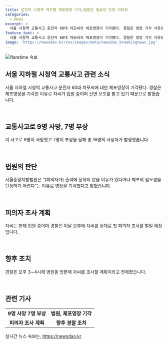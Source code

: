 ```yaml
---
title: 운전자 시청역 역주행 체포영장 기각…법원은 필요성 단정 어려워
categories:
  - News
excerpt: >
  서울 시청역 교통사고 운전자 60대 차모씨의 체포영장이 기각됐다. 경찰은 영장 기각 사유로 피의자의 출석 응하지 않을 이유나 체포 필요성을 단정하기 어렵다고 밝혔다. 차씨는 현재 입원 중이며, 사고로 9명 사망, 7명 부상, 총 16명의 사상자가 발생했다. 경찰은 차씨를 향해 첫 피의자 조사를 진행할 예정이다. [출처: ]
feature_text: >
  서울 시청역 교통사고 운전자 60대 차모씨의 체포영장이 기각됐다. 경찰은 영장 기각 사유로 피의자의 출석 응하지 않을 이유나 체포 필요성을 단정하기 어렵다고 밝혔다. 차씨는 현재 입원 중이며, 사고로 9명 사망, 7명 부상, 총 16명의 사상자가 발생했다. 경찰은 차씨를 향해 첫 피의자 조사를 진행할 예정이다. [출처: ]
image: 'https://newsdao.kr/res/images/meta/newsdao_breakingnews.jpg'
---
```


<p><img src="https://newsdao.kr/res/images/meta/newsdao_breakingnews.jpg" alt="flaretime 속보" /></p>

<h2 data-ke-size="size26">서울 지하철 시청역 교통사고 관련 소식</h2>

<p data-ke-size="size16">서울 지하철 시청역 교통사고 운전자 60대 차모씨에 대한 체포영장이 기각됐다. 경찰은 체포영장을 기각한 이유로 차씨가 입원 중이며 신변 보호를 받고 있기 때문으로 밝혔습니다.</p>

<p data-ke-size="size16">&nbsp;</p>

<h2 data-ke-size="size24">교통사고로 9명 사망, 7명 부상</h2>

<p data-ke-size="size16">이 사고로 9명이 사망했고 7명이 부상을 당해 총 16명의 사상자가 발생했습니다.</p>

<p data-ke-size="size16">&nbsp;</p>

<h2 data-ke-size="size24">법원의 판단</h2>

<p data-ke-size="size16">서울중앙지방법원은 “(피의자가) 출석에 응하지 않을 이유가 있다거나 체포의 필요성을 단정하기 어렵다”는 이유로 영장을 기각했다고 밝혔습니다.</p>

<p data-ke-size="size16">&nbsp;</p>

<h2 data-ke-size="size24">피의자 조사 계획</h2>

<p data-ke-size="size16">차씨는 현재 입원 중이며 경찰은 이날 오후에 차씨를 상대로 첫 피의자 조사를 벌일 예정입니다.</p>

<p data-ke-size="size16">&nbsp;</p>

<h2 data-ke-size="size24">향후 조치</h2>

<p data-ke-size="size16">경찰은 오후 3∼4시께 병원을 방문해 차씨를 조사할 계획이라고 전해졌습니다.</p>

<p data-ke-size="size16">&nbsp;</p>

<h2 data-ke-size="size26">관련 기사</h2>

<table>
    <tbody>
        <tr>
            <td style="text-align: center; height: 17px;"><b>9명 사망 7명 부상</b></td>
            <td style="text-align: center; height: 17px;"><b>법원, 체포영장 기각</b></td>
        </tr>
        <tr>
            <td style="text-align: center; height: 17px;"><b>피의자 조사 계획</b></td>
            <td style="text-align: center; height: 17px;"><b>향후 경찰 조치</b></td>
        </tr>
    </tbody>
</table>
실시간 뉴스 속보는, <a href="https://newsdao.kr" rel="dofollow">https://newsdao.kr</a>


